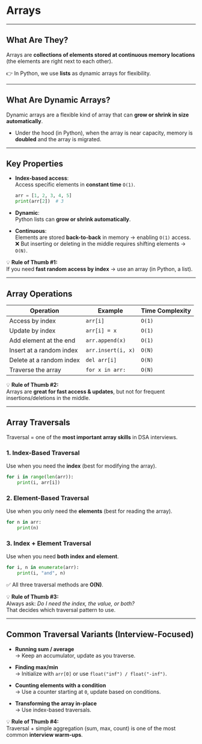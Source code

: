# Arrays

---

## What Are They?
Arrays are **collections of elements stored at continuous memory locations** (the elements are right next to each other).  

👉 In Python, we use **lists** as dynamic arrays for flexibility.  

---

## What Are Dynamic Arrays?
Dynamic arrays are a flexible kind of array that can **grow or shrink in size automatically**.  

- Under the hood (in Python), when the array is near capacity, memory is **doubled** and the array is migrated.  

---

## Key Properties

- **Index-based access**:  
  Access specific elements in **constant time** `O(1)`.  
  ```python
  arr = [1, 2, 3, 4, 5]
  print(arr[2])  # 3
  ```

- **Dynamic**:  
  Python lists can **grow or shrink automatically**.

- **Continuous**:  
  Elements are stored **back-to-back** in memory → enabling `O(1)` access.  
  ❌ But inserting or deleting in the middle requires shifting elements → `O(N)`.  

💡 **Rule of Thumb #1:**  
If you need **fast random access by index** → use an array (in Python, a list).  

---

## Array Operations

| Operation                     | Example                 | Time Complexity |
|--------------------------------|-------------------------|-----------------|
| Access by index                | `arr[i]`               | `O(1)` |
| Update by index                | `arr[i] = x`           | `O(1)` |
| Add element at the end         | `arr.append(x)`        | `O(1)` |
| Insert at a random index       | `arr.insert(i, x)`     | `O(N)` |
| Delete at a random index       | `del arr[i]`           | `O(N)` |
| Traverse the array             | `for x in arr:`        | `O(N)` |

💡 **Rule of Thumb #2:**  
Arrays are **great for fast access & updates**, but not for frequent insertions/deletions in the middle.  

---

## Array Traversals

Traversal = one of the **most important array skills** in DSA interviews.  

### 1. Index-Based Traversal
Use when you need the **index** (best for modifying the array).  
```python
for i in range(len(arr)):
    print(i, arr[i])
```

### 2. Element-Based Traversal
Use when you only need the **elements** (best for reading the array).  
```python
for n in arr:
    print(n)
```

### 3. Index + Element Traversal
Use when you need **both index and element**.  
```python
for i, n in enumerate(arr):
    print(i, "and", n)
```

✅ All three traversal methods are **O(N)**.  

💡 **Rule of Thumb #3:**  
Always ask: *Do I need the index, the value, or both?*  
That decides which traversal pattern to use.  

---

## Common Traversal Variants (Interview-Focused)

- **Running sum / average**  
  → Keep an accumulator, update as you traverse.  

- **Finding max/min**  
  → Initialize with `arr[0]` or use `float("inf") / float("-inf")`.  

- **Counting elements with a condition**  
  → Use a counter starting at `0`, update based on conditions.  

- **Transforming the array in-place**  
  → Use index-based traversals.  

💡 **Rule of Thumb #4:**  
Traversal + simple aggregation (sum, max, count) is one of the most common **interview warm-ups**.  
